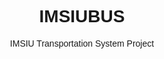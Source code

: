 # IMSIUBUS
IMSIU Transportation System Project
<!DOCTYPE html>
<html>
<head>
    <title>Home Page</title>
    <style>
        body {
            font-family: Arial, sans-serif;
            text-align: center;
        }

        .container {
            margin: 100px auto;
            max-width: 400px;
        }

        .button {
            display: inline-block;
            padding: 10px 20px;
            margin: 10px;
            background-color: #3498db;
            color: #fff;
            text-decoration: none;
            border: none;
            cursor: pointer;
            border-radius: 5px;
        }

        .button:hover {
            background-color: #2980b9;
        }
    </style>
</head>
<body>
    <div class="container">
        <h1>Imam bus Professional Transportation Services</h1>
      

        <a href="signin.html" class="button">Sign In</a>
        <a href="signup.html" class="button">Sign Up</a>
    </div>
</body>
</html>

